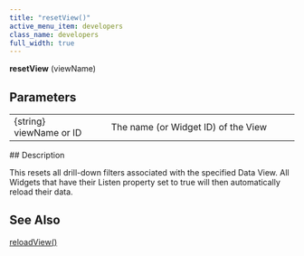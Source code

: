 ```yaml
---
title: "resetView()"
active_menu_item: developers
class_name: developers
full_width: true
---
```



**resetView** (viewName)

## Parameters

<table>
<tr>
<td width="202">
{string} viewName or ID

</td>
<td width="17">
</td>
<td width="661">
The name (or Widget ID) of the View

</td>
</tr>
</table>
## Description

This resets all drill-down filters associated with the specified Data View. All Widgets that have their Listen property set to true will then automatically reload their data.

## See Also

[reloadView()](/developers/user-guide/scripting-apis/client-api/data-view-functions/reloadview)

